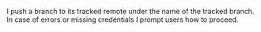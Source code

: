 I push a branch to its tracked remote under the name of the tracked branch. In case of errors or missing credentials I prompt users how to proceed.